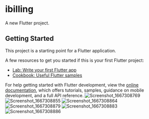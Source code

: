 # ibilling

A new Flutter project.

## Getting Started

This project is a starting point for a Flutter application.

A few resources to get you started if this is your first Flutter project:

- [Lab: Write your first Flutter app](https://docs.flutter.dev/get-started/codelab)
- [Cookbook: Useful Flutter samples](https://docs.flutter.dev/cookbook)

For help getting started with Flutter development, view the
[online documentation](https://docs.flutter.dev/), which offers tutorials,
samples, guidance on mobile development, and a full API reference.
![Screenshot_1667308769](https://user-images.githubusercontent.com/99822778/199242321-fe991dbf-c6f4-45a4-8de6-86d14d108c1d.png)
![Screenshot_1667308855](https://user-images.githubusercontent.com/99822778/199242993-4830e674-49d6-4a55-8ea8-1cb3d74c5534.png)
![Screenshot_1667308864](https://user-images.githubusercontent.com/99822778/199242996-6b75e18f-a2a5-4ede-922c-a64aea4e8465.png)
![Screenshot_1667308879](https://user-images.githubusercontent.com/99822778/199243000-7127e105-e57c-4227-984a-7c4345bb0e6e.png)
![Screenshot_1667308883](https://user-images.githubusercontent.com/99822778/199243002-0be98fbb-cea9-4696-9ddb-aee6ea917e10.png)
![Screenshot_1667308886](https://user-images.githubusercontent.com/99822778/199243004-31cf3e4a-f0fc-455f-af64-ac8b4b2a0c17.png)


